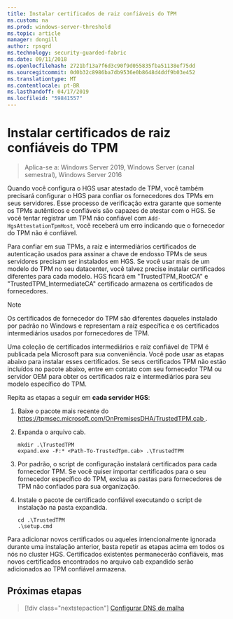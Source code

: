 ```yaml
---
title: Instalar certificados de raiz confiáveis do TPM
ms.custom: na
ms.prod: windows-server-threshold
ms.topic: article
manager: dongill
author: rpsqrd
ms.technology: security-guarded-fabric
ms.date: 09/11/2018
ms.openlocfilehash: 2721bf13a7f6d3c90f9d055835fba51138ef75dd
ms.sourcegitcommit: 0d0b32c8986ba7db9536e0b8648d4ddf9b03e452
ms.translationtype: MT
ms.contentlocale: pt-BR
ms.lasthandoff: 04/17/2019
ms.locfileid: "59841557"
---
```

# <a name="install-trusted-tpm-root-certificates"></a>Instalar certificados de raiz confiáveis do TPM

>Aplica-se a: Windows Server 2019, Windows Server (canal semestral), Windows Server 2016

Quando você configura o HGS usar atestado de TPM, você também precisará configurar o HGS para confiar os fornecedores dos TPMs em seus servidores.
Esse processo de verificação extra garante que somente os TPMs autênticos e confiáveis são capazes de atestar com o HGS.
Se você tentar registrar um TPM não confiável com `Add-HgsAttestationTpmHost`, você receberá um erro indicando que o fornecedor do TPM não é confiável.

Para confiar em sua TPMs, a raiz e intermediários certificados de autenticação usados para assinar a chave de endosso TPMs de seus servidores precisam ser instalados em HGS.
Se você usar mais de um modelo do TPM no seu datacenter, você talvez precise instalar certificados diferentes para cada modelo.
HGS ficará em "TrustedTPM_RootCA" e "TrustedTPM_IntermediateCA" certificado armazena os certificados de fornecedores.

> [!NOTE]
> Os certificados de fornecedor do TPM são diferentes daqueles instalado por padrão no Windows e representam a raiz específica e os certificados intermediários usados por fornecedores de TPM.

Uma coleção de certificados intermediários e raiz confiável de TPM é publicada pela Microsoft para sua conveniência.
Você pode usar as etapas abaixo para instalar esses certificados.
Se seus certificados TPM não estão incluídos no pacote abaixo, entre em contato com seu fornecedor TPM ou servidor OEM para obter os certificados raiz e intermediários para seu modelo específico do TPM.

Repita as etapas a seguir em **cada servidor HGS**:

1.  Baixe o pacote mais recente do [ https://tpmsec.microsoft.com/OnPremisesDHA/TrustedTPM.cab ](https://tpmsec.microsoft.com/OnPremisesDHA/TrustedTPM.cab).

2.  Expanda o arquivo cab.

    ```
    mkdir .\TrustedTPM
    expand.exe -F:* <Path-To-TrustedTpm.cab> .\TrustedTPM
    ```

3.  Por padrão, o script de configuração instalará certificados para cada fornecedor TPM. Se você quiser importar certificados para o seu fornecedor específico do TPM, exclua as pastas para fornecedores de TPM não confiados para sua organização.

4.  Instale o pacote de certificado confiável executando o script de instalação na pasta expandida.

    ```
    cd .\TrustedTPM
    .\setup.cmd
    ```

Para adicionar novos certificados ou aqueles intencionalmente ignorada durante uma instalação anterior, basta repetir as etapas acima em todos os nós no cluster HGS.
Certificados existentes permanecerão confiáveis, mas novos certificados encontrados no arquivo cab expandido serão adicionados ao TPM confiável armazena.

## <a name="next-step"></a>Próximas etapas

>[!div class="nextstepaction"]
[Configurar DNS de malha](guarded-fabric-configuring-fabric-dns-tpm.md)



